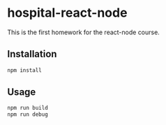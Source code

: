# hospital-react-node

This is the first homework for the react-node course.

## Installation

```bash
npm install
```

## Usage

```bash
npm run build
npm run debug

```